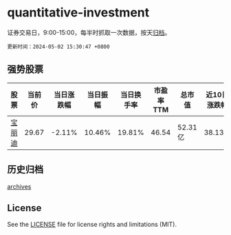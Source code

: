 # quantitative-investment

证券交易日，9:00-15:00，每半时抓取一次数据，按天[归档](archives)。

`更新时间：2024-05-02 15:30:47 +0800`

## 强势股票

|股票|当前价|当日涨跌幅|当日振幅|当日换手率|市盈率TTM|总市值|近10日涨跌幅|
|----|----|----|----|----|----|----|----|
|[宝丽迪](https://xueqiu.com/S/SZ300905)|29.67|-2.11%|10.46%|19.81%|46.54|52.31亿|38.13%|

## 历史归档

[archives](archives)

## License

See the [LICENSE](LICENSE) file for license rights and limitations (MIT).